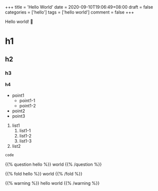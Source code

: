 +++
title = 'Hello World'
date = 2020-09-10T19:06:49+08:00
draft = false
categories = ['hello']
tags = ['hello world']
comment = false
+++

Hello world! :tada:

# h1
## h2
### h3
#### h4

- point1
    - point1-1
    - point1-2
- point2
- point3

1. list1
    1. list1-1
    2. list1-2
    3. list1-3
2. list2

```python
code
```

<!--more-->

{{% question hello %}}
world
{{% /question %}}

{{% fold hello %}}
world
{{% /fold %}}

{{% warning %}}
hello world
{{% /warning %}}
